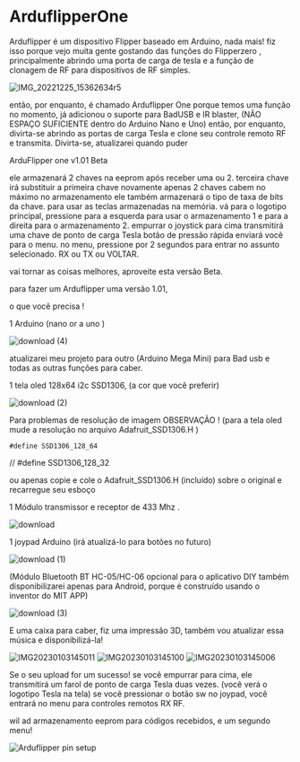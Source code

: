 # ArduflipperOne
Arduflipper é um dispositivo Flipper baseado em Arduino, nada mais!
fiz isso porque vejo muita gente gostando das funções do Flipperzero ,
principalmente abrindo uma porta de carga de tesla e a função de clonagem de RF para dispositivos de RF simples.

![IMG_20221225_15362634r5](https://user-images.githubusercontent.com/20719445/210774538-07f84027-da5c-4b93-aead-fa06398cc496.jpg)

então, por enquanto, é chamado Arduflipper One porque temos uma função no momento,
já adicionou o suporte para BadUSB e IR blaster, (NÃO ESPAÇO SUFICIENTE dentro do Arduino Nano e Uno)
então, por enquanto, divirta-se abrindo as portas de carga Tesla e clone seu controle remoto RF e transmita.
Divirta-se, atualizarei quando puder


ArduFlipper one v1.01 Beta

ele armazenará 2 chaves na eeprom após receber uma ou 2.
terceira chave irá substituir a primeira chave novamente apenas 2 chaves cabem no máximo no armazenamento
ele também armazenará o tipo de taxa de bits da chave.
para usar as teclas armazenadas na memória. vá para o logotipo principal, pressione para a esquerda para usar o armazenamento 1 e para a direita para o armazenamento 2.
empurrar o joystick para cima transmitirá uma chave de ponto de carga Tesla
botão de pressão rápida enviará você para o menu.
no menu, pressione por 2 segundos para entrar no assunto selecionado.
RX ou TX ou VOLTAR.

vai tornar as coisas melhores, aproveite esta versão Beta.


para fazer um Arduflipper uma versão 1.01,

o que você precisa !

1 Arduino (nano or a uno ) 

![download (4)](https://user-images.githubusercontent.com/20719445/210767024-758f3b28-886a-4724-bd37-35992bebf89a.jpg)

atualizarei meu projeto para outro (Arduino Mega Mini) para Bad usb e todas as outras funções para caber.

1 tela oled 128x64 i2c SSD1306, (a cor que você preferir)

![download (2)](https://user-images.githubusercontent.com/20719445/210766292-b1a1427d-084e-433c-b7e5-55eb19ebbd40.jpg)

Para problemas de resolução de imagem
OBSERVAÇÃO ! (para a tela oled mude a resolução no arquivo Adafruit_SSD1306.H )

    #define SSD1306_128_64
   
// #define SSD1306_128_32

ou apenas copie e cole o Adafruit_SSD1306.H (incluído) sobre o original e recarregue seu esboço


1 Módulo transmissor e receptor de 433 Mhz .

![download](https://user-images.githubusercontent.com/20719445/210765297-00b1fe7e-c71d-4d87-af0a-19b12c4b3851.jpg)

1 joypad Arduino (irá atualizá-lo para botões no futuro)

![download (1)](https://user-images.githubusercontent.com/20719445/210766173-3ea37b9a-acb4-4f7b-8bef-a455aa8f3d12.jpg)

(Módulo Bluetooth BT HC-05/HC-06 opcional para o aplicativo DIY também disponibilizarei apenas para Android, porque é construído usando o inventor do MIT APP)

![download (3)](https://user-images.githubusercontent.com/20719445/210766449-b4e2159d-f46e-492d-b96a-377c3fd109bf.jpg)

E uma caixa para caber, fiz uma impressão 3D, também vou atualizar essa música e disponibilizá-la!

![IMG20230103145011](https://user-images.githubusercontent.com/20719445/210771874-05d3b8c1-cf02-4feb-a99e-f5ced7c6b473.jpg)
![IMG20230103145100](https://user-images.githubusercontent.com/20719445/210772371-4cd14c2e-b175-4388-a8e2-bf5cbbd46beb.jpg)
![IMG20230103145006](https://user-images.githubusercontent.com/20719445/210772512-0f5f2d3b-8ad7-4d5a-8af6-e21a3cd9d274.jpg)


Se o seu upload for um sucesso!
se você empurrar para cima, ele transmitirá um farol de ponto de carga Tesla duas vezes. (você verá o logotipo Tesla na tela)
se você pressionar o botão sw no joypad, você entrará no menu para controles remotos RX RF.

wil ad armazenamento eeprom para códigos recebidos, e um segundo menu!


![Arduflipper pin setup](https://user-images.githubusercontent.com/20719445/210862213-3f1c1e45-ea4c-42ae-8809-15828baefeb5.jpg)
